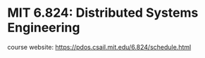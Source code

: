 # MIT 6.824: Distributed Systems Engineering

course website: https://pdos.csail.mit.edu/6.824/schedule.html